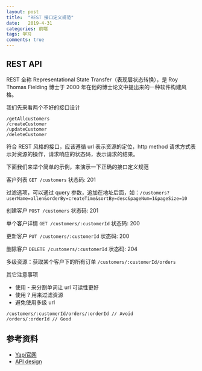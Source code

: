 ```yaml
---
layout: post
title:  "REST 接口定义规范"
date:   2019-4-31
categories: 前端
tags: 学习
comments: true
---
```


## REST API

REST 全称 Representational State Transfer（表现层状态转换），是 Roy Thomas Fielding 博士于 2000 年在他的博士论文中提出来的一种软件构建风格。

我们先来看两个不好的接口设计

```
/getAllcustomers
/createCustomer
/updateCustomer
/deleteCustomer
```

符合 REST 风格的接口，应该遵循 url 表示资源的定位，http method 请求方式表示对资源的操作，请求响应的状态码，表示请求的结果。

下面我们来举个简单的示例，来演示一下正确的接口定义规范

客户列表
`GET /customers`
状态码: 201

过滤选项，可以通过 query 参数，追加在地址后面，如：`/customers?userName=allen&orderBy=createTime&sortBy=desc&pageNum=1&pageSize=10`

创建客户
`POST /customers`
状态码: 201

单个客户详情
`GET /customers/:customerId`
状态码: 200

更新客户
`PUT /customers/:customerId`
状态码: 200

删除客户
`DELETE /customers/:customerId`
状态码: 204

多级资源：获取某个客户下的所有订单
`/customers/:customerId/orders`

其它注意事项

- 使用 - 来分割单词让 url 可读性更好
- 使用 ? 用来过滤资源
- 避免使用多级 url
```
/customers/:customerId/orders/:orderId // Avoid
/orders/:orderId // Good
```

## 参考资料

- [Yapi官网](https://yapi.ymfe.org/)
- [API design](https://docs.microsoft.com/en-us/azure/architecture/best-practices/api-design)